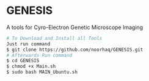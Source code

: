 # GENESIS
A tools for Cyro-Electron Genetic Microscope Imaging
```bash
# To Download and Install all Tools
Just run command 
$ git clone https://github.com/noorhaq/GENESIS.git
# Afterwards Run command
$ cd GENESIS
$ chmod +x Main.sh
$ sudo bash MAIN_Ubuntu.sh
```
